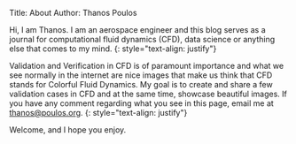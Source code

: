 Title: About
Author: Thanos Poulos

Hi, I am Thanos. I am an aerospace engineer and this blog serves as a journal for computational fluid dynamics (CFD), data science or anything else that comes to my mind. 
{: style="text-align: justify"}

Validation and Verification in CFD is of paramount importance and what we see normally in the internet are nice images that make us think that CFD stands for Colorful Fluid Dynamics. My goal is to create and share a few validation cases in CFD and at the same time, showcase beautiful images. If you have any comment regarding what you see in this page, email me at [thanos@poulos.org](mailto:thanos@poulos.org).
{: style="text-align: justify"}

Welcome, and I hope you enjoy. 